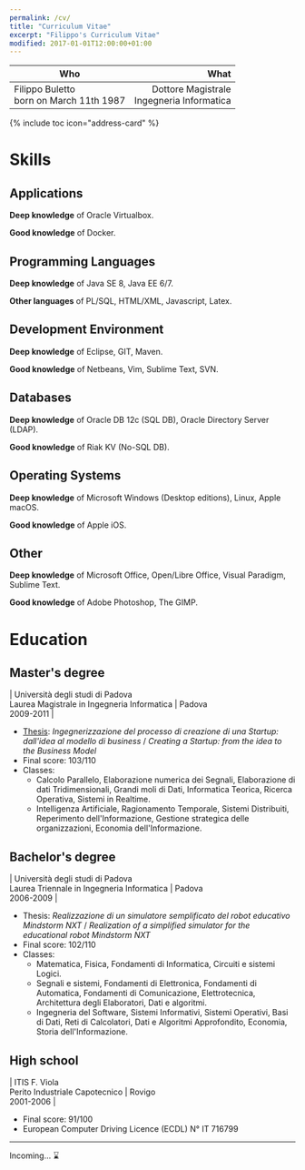```yaml
---
permalink: /cv/
title: "Curriculum Vitae"
excerpt: "Filippo's Curriculum Vitae"
modified: 2017-01-01T12:00:00+01:00
---
```


| Who | What  |
| --- | -----:|
| Filippo Buletto<br />born on March 11th 1987 | Dottore Magistrale<br />Ingegneria Informatica |

{% include toc icon="address-card" %}

# Skills

## Applications

**Deep knowledge** of Oracle Virtualbox.

**Good knowledge** of Docker.

## Programming Languages

**Deep knowledge** of Java SE 8, Java EE 6/7.

**Other languages** of PL/SQL, HTML/XML, Javascript, Latex.

## Development Environment

**Deep knowledge** of Eclipse, GIT, Maven.

**Good knowledge** of Netbeans, Vim, Sublime Text, SVN.

## Databases

**Deep knowledge** of Oracle DB 12c (SQL DB), Oracle Directory Server (LDAP).

**Good knowledge** of Riak KV (No-SQL DB).

## Operating Systems

**Deep knowledge** of Microsoft Windows (Desktop editions), Linux, Apple macOS.

**Good knowledge** of Apple iOS.

## Other

**Deep knowledge** of Microsoft Office, Open/Libre Office, Visual Paradigm, Sublime Text.

**Good knowledge** of Adobe Photoshop, The GIMP.

# Education

## Master's degree

| Università degli studi di Padova<br />Laurea Magistrale in Ingegneria Informatica | <i class="fa fa-fw fa-map-marker" aria-hidden="true"></i> Padova<br>2009-2011 |

- [Thesis](https://github.com/filippobuletto/filippobuletto.github.io/blob/master/assets/docs/thesis-filippo-buletto-masters-degree.pdf): _Ingegnerizzazione del processo di creazione di una Startup: dall'idea al modello di business_ / _Creating a Startup: from the idea to the Business Model_
- Final score: 103/110
- Classes:
    + Calcolo Parallelo, Elaborazione numerica dei Segnali, Elaborazione di dati Tridimensionali, Grandi moli di Dati, Informatica Teorica, Ricerca Operativa, Sistemi in Realtime.
    + Intelligenza Artificiale, Ragionamento Temporale, Sistemi Distribuiti, Reperimento dell'Informazione, Gestione strategica delle organizzazioni, Economia dell'Informazione.

## Bachelor's degree

| Università degli studi di Padova<br />Laurea Triennale in Ingegneria Informatica | <i class="fa fa-fw fa-map-marker" aria-hidden="true"></i> Padova<br>2006-2009 |

- Thesis: _Realizzazione di un simulatore semplificato del robot educativo Mindstorm NXT_ / _Realization of a simplified simulator for the educational robot Mindstorm NXT_
- Final score: 102/110
- Classes:
    + Matematica, Fisica, Fondamenti di Informatica, Circuiti e sistemi Logici.
    + Segnali e sistemi, Fondamenti di Elettronica, Fondamenti di Automatica, Fondamenti di Comunicazione, Elettrotecnica, Architettura degli Elaboratori, Dati e algoritmi.
    + Ingegneria del Software, Sistemi Informativi, Sistemi Operativi, Basi di Dati, Reti di Calcolatori, Dati e Algoritmi Approfondito, Economia, Storia dell'Informazione.

## High school

| ITIS F. Viola<br />Perito Industriale Capotecnico | <i class="fa fa-fw fa-map-marker" aria-hidden="true"></i> Rovigo<br>2001-2006 |

- Final score: 91/100
- European Computer Driving Licence (ECDL) N° IT 716799

---

Incoming... :hourglass: